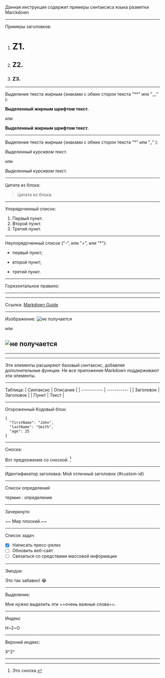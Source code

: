 Данная инструкция содержит примеры синтаксиса языка разметки Marckdown

---

Примеры заголовков:
1. # Z1.
2. ## Z2.
3. ### Z3.

---

Выделение текста жирным (знаками с обеих сторон текста "**" или "__" ):

**Выделенный жирным шрифтом текст.**

или

__Выделенный жирным шрифтом текст.__

---

Выделение текста жирным (знаками с обеих сторон текста "*" или "_" ):

*Выделенный курсивом текст.*

или 

_Выделенный курсивом текст._

---

Цитата из блока:
> Цитата из блока.

---

Упорядоченный список:
1. Первый пункт.
2. Второй пункт.
3. Третий пункт.

---

Неупорядоченный список ("-", или "+", или "*"):
- первый пункт;
* второй пункт;
+ третий пункт.

---

Горизонтальное правило:

---
---

Ссылка:
[Markdown Guide](https://www.markdownguide.org)

---

Изображение:
![не получается](https://www.markdownguide.org/assets/images/tux.png)

или

![не получается](дом.jpg)
---
---
---

Эти элементы расширяют базовый синтаксис, добавляя дополнительные функции. Не все приложения Markdown поддерживают эти элементы.

---
Таблица:
| Синтаксис | Описание |
| ----------- | ----------- |
| Заголовок | Заголовок |
| Пункт | Текст |

---

Огороженный Кодовый блок:
```
{
  "firstName": "John",
  "lastName": "Smith",
  "age": 25
}
```
---

Сноска:

Вот предложение со сноской. [^1]

[^1]: Это сноска.

---

Идентификатор заголовка:
Мой отличный заголовок {#custom-id}

---

Список определений

термин
: определение

---

Зачеркнуто

~~ Мир плоский.~~

---

Список задач

- [x] Написать пресс-релиз
- [ ] Обновить веб-сайт
- [ ] Связаться со средствами массовой информации

---

Эмодзи:

Это так забавно! :joy:

---

Выделение:

Мне нужно выделить эти ==очень важные слова==.

---

Индекс

H~2~O

---

Верхний индекс:

X^2^

---